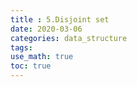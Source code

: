 ```yaml
---
title : 5.Disjoint set
date: 2020-03-06
categories: data_structure
tags:
use_math: true
toc: true
---
```

